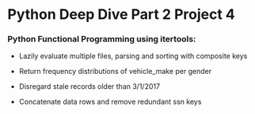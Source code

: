 # Python Deep Dive Part 2 Project 4

### Python Functional Programming using itertools: 

- Lazily evaluate multiple files, parsing and sorting with composite keys
    
- Return frequency distributions of vehicle_make per gender

- Disregard stale records older than 3/1/2017 

- Concatenate data rows and remove redundant ssn keys


